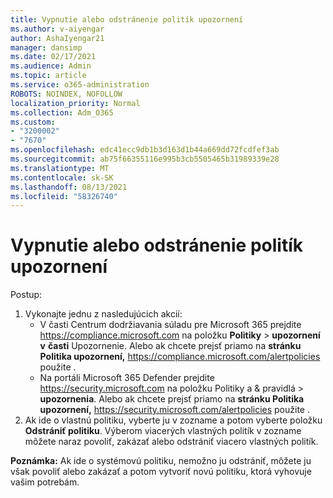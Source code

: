 ```yaml
---
title: Vypnutie alebo odstránenie politík upozornení
ms.author: v-aiyengar
author: AshaIyengar21
manager: dansimp
ms.date: 02/17/2021
ms.audience: Admin
ms.topic: article
ms.service: o365-administration
ROBOTS: NOINDEX, NOFOLLOW
localization_priority: Normal
ms.collection: Adm_O365
ms.custom:
- "3200002"
- "7670"
ms.openlocfilehash: edc41ecc9db1b3d163d1b44a669dd72fcdfef3ab
ms.sourcegitcommit: ab75f66355116e995b3cb5505465b31989339e28
ms.translationtype: MT
ms.contentlocale: sk-SK
ms.lasthandoff: 08/13/2021
ms.locfileid: "58326740"
---
```

# <a name="turn-off-or-delete-alert-policies"></a>Vypnutie alebo odstránenie politík upozornení

Postup:

1. Vykonajte jednu z nasledujúcich akcií:
   - V časti Centrum dodržiavania súladu pre Microsoft 365 prejdite <https://compliance.microsoft.com> na položku **Politiky** \> **upozornení v** **časti** Upozornenie. Alebo ak chcete prejsť priamo na **stránku Politika upozornení,** <https://compliance.microsoft.com/alertpolicies> použite .
   - Na portáli Microsoft 365 Defender prejdite <https://security.microsoft.com> na položku Politiky a & pravidlá  \> **upozornenia**. Alebo ak chcete prejsť priamo na **stránku Politika upozornení,** <https://security.microsoft.com/alertpolicies> použite .
2. Ak ide o vlastnú politiku, vyberte ju v zozname a potom vyberte položku **Odstrániť politiku**. Výberom viacerých vlastných politík v zozname môžete naraz povoliť, zakázať alebo odstrániť viacero vlastných politík.

**Poznámka:** Ak ide o systémovú politiku, nemožno ju odstrániť, môžete ju však povoliť alebo zakázať a potom vytvoriť novú politiku, ktorá vyhovuje vašim potrebám.

